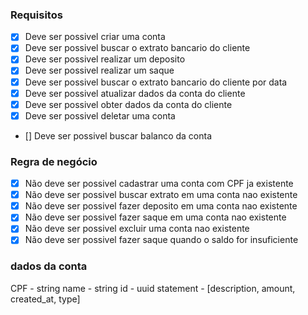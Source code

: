 ### Requisitos

- [x] Deve ser possivel criar uma conta
- [x] Deve ser possivel buscar o extrato bancario do cliente
- [x] Deve ser possivel realizar um deposito
- [x] Deve ser possivel realizar um saque
- [x] Deve ser possivel buscar o extrato bancario do cliente por data
- [x] Deve ser possivel atualizar dados da conta do cliente
- [x] Deve ser possivel obter dados da conta do cliente
- [x] Deve ser possivel deletar uma conta

- [] Deve ser possivel buscar balanco da conta

### Regra de negócio

- [x] Não deve ser possivel cadastrar uma conta com CPF ja existente
- [x] Não deve ser possivel buscar extrato em uma conta nao existente
- [x] Não deve ser possivel fazer deposito em uma conta nao existente
- [x] Não deve ser possivel fazer saque em uma conta nao existente
- [x] Não deve ser possivel excluir uma conta nao existente
- [x] Não deve ser possivel fazer saque quando o saldo for insuficiente

### dados da conta
 CPF - string
 name - string
 id - uuid
 statement - [description, amount, created_at, type]


